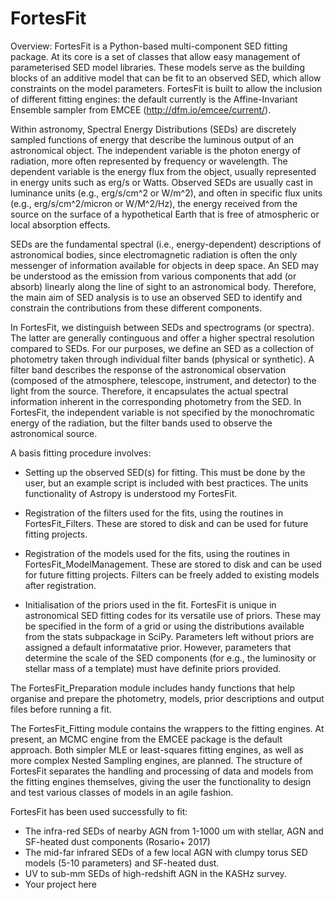 # FortesFit

Overview: FortesFit is a Python-based multi-component SED fitting package. At its core is a set of classes that allow easy management of parameterised SED model libraries. These models serve as the building blocks of an additive model that can be fit to an observed SED, which allow constraints on the model parameters. FortesFit is built to allow the inclusion of different fitting engines: the default currently is the Affine-Invariant Ensemble sampler from EMCEE (http://dfm.io/emcee/current/).

Within astronomy, Spectral Energy Distributions (SEDs) are discretely sampled functions of energy that describe the luminous output of an astronomical object. The independent variable is the photon energy of radiation, more often represented by frequency or wavelength. The dependent variable is the energy flux from the object, usually represented in energy units such as erg/s or Watts. Observed SEDs are usually cast in luminance units (e.g., erg/s/cm^2 or W/m^2), and often in specific flux units (e.g., erg/s/cm^2/micron or W/M^2/Hz), the energy received from the source on the surface of a hypothetical Earth that is free of atmospheric or local absorption effects.

SEDs are the fundamental spectral (i.e., energy-dependent) descriptions of astronomical bodies, since electromagnetic radiation is often the only messenger of information available for objects in deep space. An SED may be understood as the emission from various components that add (or absorb) linearly along the line of sight to an astronomical body. Therefore, the main aim of SED analysis is to use an observed SED to identify and constrain the contributions from these different components.

In FortesFit, we distinguish between SEDs and spectrograms (or spectra). The latter are generally continguous and offer a higher spectral resolution compared to SEDs. For our purposes, we define an SED as a collection of photometry taken through individual filter bands (physical or synthetic). A filter band describes the response of the astronomical observation (composed of the atmosphere, telescope, instrument, and detector) to the light from the source. Therefore, it encapsulates the actual spectral information inherent in the corresponding photometry from the SED. In FortesFit, the independent variable is not specified by the monochromatic energy of the radiation, but the filter bands used to observe the astronomical source. 

A basis fitting procedure involves:

  - Setting up the observed SED(s) for fitting. This must be done by the user, but an example script is included with best practices. The units functionality of Astropy is understood my FortesFit.
  
  - Registration of the filters used for the fits, using the routines in FortesFit_Filters. These are stored to disk and can be used for future fitting projects.
  
 - Registration of the models used for the fits, using the routines in FortesFit_ModelManagement. These are stored to disk and can be used for future fitting projects. Filters can be freely added to existing models after registration.
 - Initialisation of the priors used in the fit. FortesFit is unique in astronomical SED fitting codes for its versatile use of priors. These may be specified in the form of a grid or using the distributions available from the stats subpackage in SciPy. Parameters left without priors are assigned a default informatative prior. However, parameters that determine the scale of the SED components (for e.g., the luminosity or stellar mass of a template) must have definite priors provided.
 
 
The FortesFit_Preparation module includes handy functions that help organise and prepare the photometry, models, prior descriptions and output files before running a fit.

The FortesFit_Fitting module contains the wrappers to the fitting engines. At present, an MCMC engine from the EMCEE package is the default approach. Both simpler MLE or least-squares fitting engines, as well as more complex Nested Sampling engines, are planned. The structure of FortesFit separates the handling and processing of data and models from the fitting engines themselves, giving the user the functionality to design and test various classes of models in an agile fashion.  

FortesFit has been used successfully to fit:
  - The infra-red SEDs of nearby AGN from 1-1000 um with stellar, AGN and SF-heated dust components (Rosario+ 2017)
  - The mid-far infrared SEDs of a few local AGN with clumpy torus SED models (5-10 parameters) and SF-heated dust.
  - UV to sub-mm SEDs of high-redshift AGN in the KASHz survey.
  - Your project here
